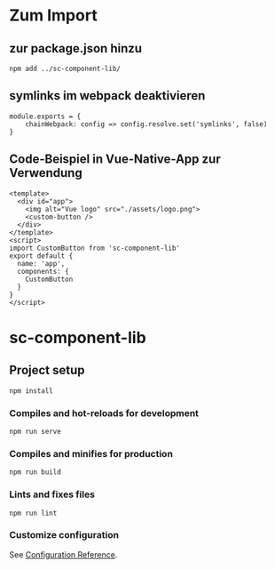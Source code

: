 # Zum Import
## zur package.json hinzu
```
npm add ../sc-component-lib/
```

## symlinks im webpack deaktivieren
```
module.exports = {
    chainWebpack: config => config.resolve.set('symlinks', false)
}
```

## Code-Beispiel in Vue-Native-App zur Verwendung
```
<template>
  <div id="app">
    <img alt="Vue logo" src="./assets/logo.png">
    <custom-button />
  </div>
</template>
<script>
import CustomButton from 'sc-component-lib'
export default {
  name: 'app',
  components: {
    CustomButton
  }
}
</script>
```


# sc-component-lib

## Project setup
```
npm install
```

### Compiles and hot-reloads for development
```
npm run serve
```

### Compiles and minifies for production
```
npm run build
```

### Lints and fixes files
```
npm run lint
```

### Customize configuration
See [Configuration Reference](https://cli.vuejs.org/config/).
